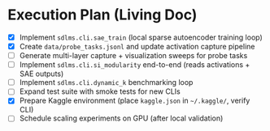 # Execution Plan (Living Doc)

- [x] Implement `sdlms.cli.sae_train` (local sparse autoencoder training loop)
- [x] Create `data/probe_tasks.jsonl` and update activation capture pipeline
- [ ] Generate multi-layer capture + visualization sweeps for probe tasks
- [ ] Implement `sdlms.cli.si_modularity` end-to-end (reads activations + SAE outputs)
- [ ] Implement `sdlms.cli.dynamic_k` benchmarking loop
- [ ] Expand test suite with smoke tests for new CLIs
- [x] Prepare Kaggle environment (place `kaggle.json` in `~/.kaggle/`, verify CLI)
- [ ] Schedule scaling experiments on GPU (after local validation)
